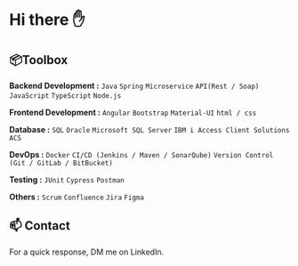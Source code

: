 # Hi there ✋

## 📦Toolbox
   **Backend Development :** `Java` `Spring` `Microservice` `API(Rest / Soap)` `JavaScript` `TypeScript` `Node.js` 
   
   **Frontend Development :** `Angular` `Bootstrap` `Material-UI` `html / css`
   
   **Database :** `SQL` `Oracle` `Microsoft SQL Server` `IBM i Access Client Solutions ACS`
   
   **DevOps :** `Docker` `CI/CD (Jenkins / Maven / SonarQube)` `Version Control (Git / GitLab / BitBucket)`
   
   **Testing :** `JUnit` `Cypress` `Postman` 
   
   **Others :**  `Scrum` `Confluence` `Jira` `Figma`
  
## 📫 Contact
  For a quick response, DM me on LinkedIn.
<!--
**GOHU6/GOHU6** is a ✨ _special_ ✨ repository because its `README.md` (this file) appears on your GitHub profile.

Here are some ideas to get you started:

- 🔭 I’m currently working on ...
- 🌱 I’m currently learning ...
- 👯 I’m looking to collaborate on ...
- 🤔 I’m looking for help with ...
- 💬 Ask me about ...
- 📫 How to reach me: ...
- 😄 Pronouns: ...
- ⚡ Fun fact: ...
-->
